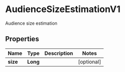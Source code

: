 

# AudienceSizeEstimationV1

Audience size estimation

## Properties

| Name | Type | Description | Notes |
|------------ | ------------- | ------------- | -------------|
|**size** | **Long** |  |  [optional] |



